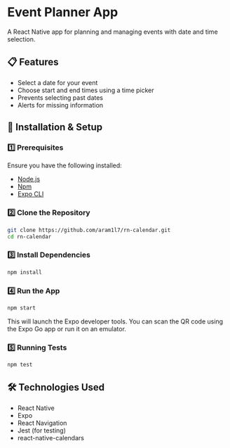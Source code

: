 # Event Planner App

A React Native app for planning and managing events with date and time selection.

## 📋 Features
- Select a date for your event
- Choose start and end times using a time picker
- Prevents selecting past dates
- Alerts for missing information

## 🚀 Installation & Setup

### 1️⃣ Prerequisites
Ensure you have the following installed:
- [Node.js](https://nodejs.org/)
- [Npm](https://docs.npmjs.com/downloading-and-installing-node-js-and-npm)
- [Expo CLI](https://docs.expo.dev/get-started/installation/)

### 2️⃣ Clone the Repository
```sh
git clone https://github.com/aram1l7/rn-calendar.git
cd rn-calendar
```

### 3️⃣ Install Dependencies
```sh
npm install  
```

### 4️⃣ Run the App
```sh
npm start
```
This will launch the Expo developer tools. You can scan the QR code using the Expo Go app or run it on an emulator.

### 5️⃣ Running Tests
```sh
npm test 
```

## 🛠 Technologies Used
- React Native
- Expo
- React Navigation
- Jest (for testing)
- react-native-calendars


